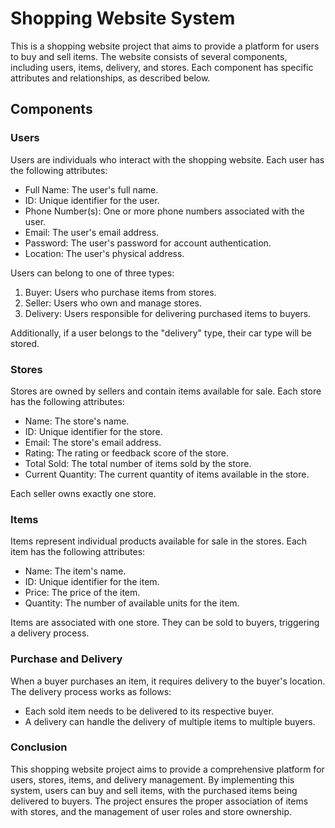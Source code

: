 # Shopping Website System

This is a shopping website project that aims to provide a platform for users to buy and sell items. The website consists of several components, including users, items, delivery, and stores. Each component has specific attributes and relationships, as described below.

## Components

### Users

Users are individuals who interact with the shopping website. Each user has the following attributes:

<ul>
  <li> Full Name: The user's full name. </li>
  <li> ID: Unique identifier for the user. </li>
  <li> Phone Number(s): One or more phone numbers associated with the user. </li>
  <li> Email: The user's email address. </li>
  <li> Password: The user's password for account authentication. </li>
  <li> Location: The user's physical address. </li>
</ul>

Users can belong to one of three types:

<ol>
  <li> Buyer: Users who purchase items from stores. </li>
  <li> Seller: Users who own and manage stores. </li>
  <li> Delivery: Users responsible for delivering purchased items to buyers. </li>
</ol>

Additionally, if a user belongs to the "delivery" type, their car type will be stored.

### Stores

Stores are owned by sellers and contain items available for sale. Each store has the following attributes:

<ul>
  <li> Name: The store's name. </li>
  <li> ID: Unique identifier for the store. </li>
  <li> Email: The store's email address. </li>
  <li> Rating: The rating or feedback score of the store. </li>
  <li> Total Sold: The total number of items sold by the store. </li>
  <li> Current Quantity: The current quantity of items available in the store. </li>
</ul>

Each seller owns exactly one store.

### Items

Items represent individual products available for sale in the stores. Each item has the following attributes:

<ul>
  <li> Name: The item's name. </li>
  <li> ID: Unique identifier for the item. </li>
  <li> Price: The price of the item. </li>
  <li> Quantity: The number of available units for the item. </li>
</ul>

Items are associated with one store. They can be sold to buyers, triggering a delivery process.

### Purchase and Delivery

When a buyer purchases an item, it requires delivery to the buyer's location. The delivery process works as follows:

<ul>
  <li> Each sold item needs to be delivered to its respective buyer. </li>
  <li> A delivery can handle the delivery of multiple items to multiple buyers. </li>
</ul>

### Conclusion

This shopping website project aims to provide a comprehensive platform for users, stores, items, and delivery management. By implementing this system, users can buy and sell items, with the purchased items being delivered to buyers. The project ensures the proper association of items with stores, and the management of user roles and store ownership.
